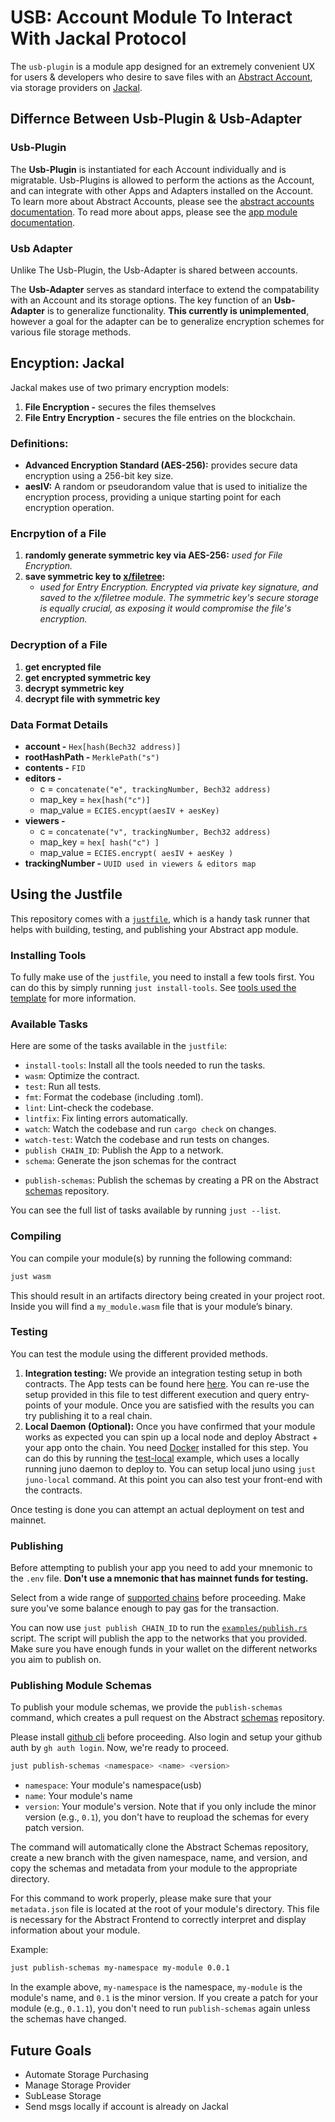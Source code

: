 # USB: Account Module To Interact With Jackal Protocol

The `usb-plugin` is a module app designed for an extremely convenient UX for users & developers who desire to save files with an [Abstract Account](https://docs.abstract.money/3_framework/2_account_abstraction.html), via storage providers on [Jackal](https://docs.jackalprotocol.com/docs/intro).

## Differnce Between Usb-Plugin & Usb-Adapter

### Usb-Plugin
The **Usb-Plugin** is instantiated for each Account individually and is migratable. Usb-Plugins is allowed to perform the actions as the Account, and can integrate with other Apps and Adapters installed on the Account. To learn more about Abstract Accounts, please see the [abstract accounts documentation](https://docs.abstract.money/3_framework/3_architecture.html). To read more about apps, please see the [app module documentation](https://docs.abstract.money/3_framework/6_module_types.html).


### Usb Adapter
Unlike The Usb-Plugin, the Usb-Adapter is shared between accounts. 

The **Usb-Adapter** serves as standard interface to extend the compatability with an Account and its storage options. The key function of an **Usb-Adapter** is to generalize functionality. **This currently is unimplemented**, however a goal for the adapter can be to generalize encryption schemes for various file storage methods. 

## Encyption: Jackal
 Jackal makes use of two primary encryption models:
1. **File Encryption -** secures the files themselves
2. **File Entry Encryption -** secures the file entries on the blockchain.

### Definitions: 
- **Advanced Encryption Standard (AES-256):** provides secure data encryption using a 256-bit key size.
- **aesIV:** A random or pseudorandom value that is used to initialize the encryption process, providing a unique starting point for each encryption operation.

### Encrpytion of a File
1. **randomly generate symmetric key via AES-256:** *used for File Encryption.*
2. **save symmetric key to [x/filetree](https://github.com/JackalLabs/canine-chain/tree/master/x/filetree):** 
    - *used for Entry Encryption. Encrypted via private key signature, and saved to the x/filetree module. The symmetric key's secure storage is equally crucial, as exposing it would compromise the file's encryption.*

### Decryption of a File
1. **get encrypted file**
2. **get encrypted symmetric key**
3. **decrypt symmetric key**
4. **decrypt file with symmetric key**

### Data Format Details
* **account -** `Hex[hash(Bech32 address)]`
* **rootHashPath -** `MerklePath("s")`
* **contents -** `FID`
* **editors -** 
    * c = `concatenate("e", trackingNumber, Bech32 address)`
    * map_key = `hex[hash("c")]`
    * map_value = `ECIES.encypt(aesIV + aesKey)`
* **viewers -**
    * c = `concatenate("v", trackingNumber, Bech32 address)`
    * map_key = `hex[ hash("c") ]`
    * map_value = `ECIES.encrypt( aesIV + aesKey )`
* **trackingNumber -** `UUID used in viewers & editors map`

## Using the Justfile

This repository comes with a [`justfile`](https://github.com/casey/just), which is a handy task runner that helps with building, testing, and publishing your Abstract app module.

### Installing Tools

To fully make use of the `justfile`, you need to install a few tools first. You can do this by simply running `just install-tools`. See [tools used the template](https://docs.abstract.money/3_get_started/2_installation.html?#tools-used-in-the-template) for more information.

### Available Tasks

Here are some of the tasks available in the `justfile`:

- `install-tools`: Install all the tools needed to run the tasks.
- `wasm`: Optimize the contract.
- `test`: Run all tests.
- `fmt`: Format the codebase (including .toml).
- `lint`: Lint-check the codebase.
- `lintfix`: Fix linting errors automatically.
- `watch`: Watch the codebase and run `cargo check` on changes.
- `watch-test`: Watch the codebase and run tests on changes.
- `publish CHAIN_ID`: Publish the App to a network.
- `schema`: Generate the json schemas for the contract
<!-- - `ts-codegen`: Generate the typescript app code for the contract -->
<!-- - `ts-publish`: Publish the typescript app code to npm -->
- `publish-schemas`: Publish the schemas by creating a PR on the Abstract [schemas](https://github.com/AbstractSDK/schemas) repository.

You can see the full list of tasks available by running `just --list`.

### Compiling

You can compile your module(s) by running the following command:

```sh
just wasm
```

This should result in an artifacts directory being created in your project root. Inside you will find a `my_module.wasm` file that is your module’s binary.

### Testing

You can test the module using the different provided methods.

1. **Integration testing:** We provide an integration testing setup in both contracts. The App tests can be found here [here](./contracts/app/tests/integration.rs). You can re-use the setup provided in this file to test different execution and query entry-points of your module. Once you are satisfied with the results you can try publishing it to a real chain.
2. **Local Daemon (Optional):** Once you have confirmed that your module works as expected you can spin up a local node and deploy Abstract + your app onto the chain. You need [Docker](https://www.docker.com/) installed for this step. You can do this by running the [test-local](./contracts/app/examples/test-local.rs) example, which uses a locally running juno daemon to deploy to. You can setup local juno using `just juno-local` command. At this point you can also test your front-end with the contracts.

Once testing is done you can attempt an actual deployment on test and mainnet.

### Publishing

Before attempting to publish your app you need to add your mnemonic to the `.env` file. **Don't use a mnemonic that has mainnet funds for testing.**

<!-- It's also assumed that you have an account and module namespace claimed with this account before publishing. You can read how to do that [here](https://docs.abstract.money/4_get_started/5_abstract_client.html). -->
Select from a wide range of [supported chains](https://orchestrator.abstract.money/chains/index.html) before proceeding. Make sure you've some balance enough to pay gas for the transaction.

You can now use `just publish CHAIN_ID` to run the [`examples/publish.rs`](./examples/publish.rs) script. The script will publish the app to the networks that you provided. Make sure you have enough funds in your wallet on the different networks you aim to publish on.

### Publishing Module Schemas

To publish your module schemas, we provide the `publish-schemas` command, which creates a pull request on the Abstract [schemas](https://github.com/AbstractSDK/schemas) repository.

Please install [github cli](https://cli.github.com/) before proceeding. Also login and setup your github auth by `gh auth login`. Now, we're ready to proceed.

```bash
just publish-schemas <namespace> <name> <version>
```

- `namespace`: Your module's namespace(usb)
- `name`: Your module's name
- `version`: Your module's version. Note that if you only include the minor version (e.g., `0.1`), you don't have to reupload the schemas for every patch version.

The command will automatically clone the Abstract Schemas repository, create a new branch with the given namespace, name, and version, and copy the schemas and metadata from your module to the appropriate directory.

For this command to work properly, please make sure that your `metadata.json` file is located at the root of your module's directory. This file is necessary for the Abstract Frontend to correctly interpret and display information about your module.

Example:

```bash
just publish-schemas my-namespace my-module 0.0.1
```

In the example above, `my-namespace` is the namespace, `my-module` is the module's name, and `0.1` is the minor version. If you create a patch for your module (e.g., `0.1.1`), you don't need to run `publish-schemas` again unless the schemas have changed.


## Future Goals 
* Automate Storage Purchasing
* Manage Storage Provider 
* SubLease Storage 
* Send msgs locally if account is already on Jackal